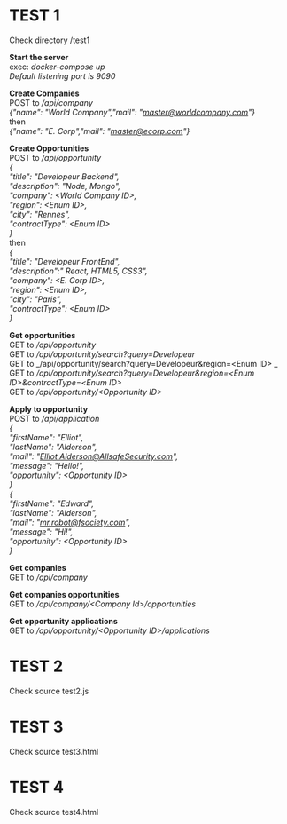 TEST 1
======

Check directory /test1

**Start the server**  
exec: _docker-compose up_  
_Default listening port is 9090_  

**Create Companies**  
POST to _/api/company  
{"name": "World Company","mail": "master@worldcompany.com"}_  
then  
_{"name": "E. Corp","mail": "master@ecorp.com"}_  

**Create Opportunities**  
POST to _/api/opportunity  
{  
    "title": "Developeur Backend",  
    "description": "Node, Mongo",  
    "company": &lt;World Company ID&gt;,  
    "region": &lt;Enum ID&gt;,  
    "city": "Rennes",  
    "contractType": &lt;Enum ID&gt;  
}_  
then  
_{  
    "title": "Developeur FrontEnd",   
    "description":" React, HTML5, CSS3",  
    "company": &lt;E. Corp ID&gt;,  
    "region": &lt;Enum ID&gt;,  
    "city": "Paris",  
    "contractType": &lt;Enum ID&gt;  
}_

**Get opportunities**  
GET to _/api/opportunity_  
GET to _/api/opportunity/search?query=Developeur_  
GET to _/api/opportunity/search?query=Developeur&amp;region=&lt;Enum ID&gt; _  
GET to _/api/opportunity/search?query=Developeur&amp;region=&lt;Enum ID&gt;&amp;contractType=&lt;Enum ID&gt;_  
GET to _/api/opportunity/&lt;Opportunity ID&gt;_  

**Apply to opportunity**  
POST to _/api/application  
{  
    "firstName": "Elliot",  
    "lastName": "Alderson",  
    "mail": "Elliot.Alderson@AllsafeSecurity.com",  
    "message": "Hello!",  
    "opportunity": &lt;Opportunity ID&gt;  
}  
{  
    "firstName": "Edward",  
    "lastName": "Alderson",  
    "mail": "mr.robot@fsociety.com",  
    "message": "Hi!",  
    "opportunity": &lt;Opportunity ID&gt;  
}_  

**Get companies**  
GET to _/api/company_  

**Get companies opportunities**  
GET to _/api/company/&lt;Company Id&gt;/opportunities_  

**Get opportunity applications**  
GET to _/api/opportunity/&lt;Opportunity ID&gt;/applications_  

TEST 2
======

Check source test2.js

TEST 3
======

Check source test3.html

TEST 4
======

Check source test4.html
